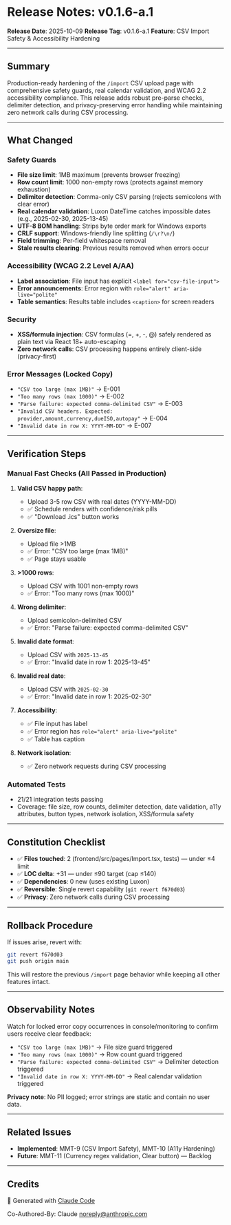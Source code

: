 # Release Notes: v0.1.6-a.1

**Release Date**: 2025-10-09
**Release Tag**: v0.1.6-a.1
**Feature**: CSV Import Safety & Accessibility Hardening

---

## Summary

Production-ready hardening of the `/import` CSV upload page with comprehensive safety guards, real calendar validation, and WCAG 2.2 accessibility compliance. This release adds robust pre-parse checks, delimiter detection, and privacy-preserving error handling while maintaining zero network calls during CSV processing.

---

## What Changed

### Safety Guards
- **File size limit**: 1MB maximum (prevents browser freezing)
- **Row count limit**: 1000 non-empty rows (protects against memory exhaustion)
- **Delimiter detection**: Comma-only CSV parsing (rejects semicolons with clear error)
- **Real calendar validation**: Luxon DateTime catches impossible dates (e.g., 2025-02-30, 2025-13-45)
- **UTF-8 BOM handling**: Strips byte order mark for Windows exports
- **CRLF support**: Windows-friendly line splitting (`/\r?\n/`)
- **Field trimming**: Per-field whitespace removal
- **Stale results clearing**: Previous results removed when errors occur

### Accessibility (WCAG 2.2 Level A/AA)
- **Label association**: File input has explicit `<label for="csv-file-input">`
- **Error announcements**: Error region with `role="alert" aria-live="polite"`
- **Table semantics**: Results table includes `<caption>` for screen readers

### Security
- **XSS/formula injection**: CSV formulas (=, +, -, @) safely rendered as plain text via React 18+ auto-escaping
- **Zero network calls**: CSV processing happens entirely client-side (privacy-first)

### Error Messages (Locked Copy)
- `"CSV too large (max 1MB)"` → E-001
- `"Too many rows (max 1000)"` → E-002
- `"Parse failure: expected comma-delimited CSV"` → E-003
- `"Invalid CSV headers. Expected: provider,amount,currency,dueISO,autopay"` → E-004
- `"Invalid date in row X: YYYY-MM-DD"` → E-007

---

## Verification Steps

### Manual Fast Checks (All Passed in Production)

1. **Valid CSV happy path**:
   - Upload 3-5 row CSV with real dates (YYYY-MM-DD)
   - ✅ Schedule renders with confidence/risk pills
   - ✅ "Download .ics" button works

2. **Oversize file**:
   - Upload file >1MB
   - ✅ Error: "CSV too large (max 1MB)"
   - ✅ Page stays usable

3. **>1000 rows**:
   - Upload CSV with 1001 non-empty rows
   - ✅ Error: "Too many rows (max 1000)"

4. **Wrong delimiter**:
   - Upload semicolon-delimited CSV
   - ✅ Error: "Parse failure: expected comma-delimited CSV"

5. **Invalid date format**:
   - Upload CSV with `2025-13-45`
   - ✅ Error: "Invalid date in row 1: 2025-13-45"

6. **Invalid real date**:
   - Upload CSV with `2025-02-30`
   - ✅ Error: "Invalid date in row 1: 2025-02-30"

7. **Accessibility**:
   - ✅ File input has label
   - ✅ Error region has `role="alert" aria-live="polite"`
   - ✅ Table has caption

8. **Network isolation**:
   - ✅ Zero network requests during CSV processing

### Automated Tests
- 21/21 integration tests passing
- Coverage: file size, row counts, delimiter detection, date validation, a11y attributes, button types, network isolation, XSS/formula safety

---

## Constitution Checklist

- ✅ **Files touched**: 2 (frontend/src/pages/Import.tsx, tests) — under ≤4 limit
- ✅ **LOC delta**: +31 — under ≤90 target (cap ≤140)
- ✅ **Dependencies**: 0 new (uses existing Luxon)
- ✅ **Reversible**: Single revert capability (`git revert f670d03`)
- ✅ **Privacy**: Zero network calls during CSV processing

---

## Rollback Procedure

If issues arise, revert with:

```bash
git revert f670d03
git push origin main
```

This will restore the previous `/import` page behavior while keeping all other features intact.

---

## Observability Notes

Watch for locked error copy occurrences in console/monitoring to confirm users receive clear feedback:

- `"CSV too large (max 1MB)"` → File size guard triggered
- `"Too many rows (max 1000)"` → Row count guard triggered
- `"Parse failure: expected comma-delimited CSV"` → Delimiter detection triggered
- `"Invalid date in row X: YYYY-MM-DD"` → Real calendar validation triggered

**Privacy note**: No PII logged; error strings are static and contain no user data.

---

## Related Issues

- **Implemented**: MMT-9 (CSV Import Safety), MMT-10 (A11y Hardening)
- **Future**: MMT-11 (Currency regex validation, Clear button) — Backlog

---

## Credits

🤖 Generated with [Claude Code](https://claude.com/claude-code)

Co-Authored-By: Claude <noreply@anthropic.com>
